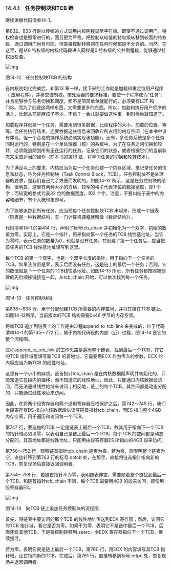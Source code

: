### 14.4.1　任务控制块和TCB 链

继续讲解代码清单14-1。

第832、833 行是以传统的方式调用内核例程显示字符串。即使不通过调用门，特权检查也是照常进行的，而且更为严格。把控制从较低的特权级转移到较高的特权级，通过调用门尚有可能，但直接控制转移则在任何时候都是不允许的。当然，在这里，是从0 特权级的内核代码段进入同样是0 特权级的公共例程段，能够通过特权级检查。

![img](../0-Assets/Epubook/x86汇编语言从实模式到保护模式_李忠_等_Z_Library/images/00600.jpeg)

图14-12　任务控制块TCB 的结构

在内核初始化完成后，和第13 章一样，接下来的工作就是加载和重定位用户程序（ 应用程序），并移交控制权。按处理器的要求标准，要使一个程序成为“任务”，并且能够参与任务切换和调度，那不是简简单单就能行的，必须要有LDT 和TSS。而为了创建这两样东西，又需要更多的东西。所以，加载和执行用户程序的活儿，比起从前是麻烦了不少。不信？一会儿就要做这件事，到时候你就知道了。

加载程序并创建一个任务，需要用到很多数据，比如程序的大小、加载的位置，等等。当任务执行结束，还要依据这些信息来回收它所占用的内存空间（在本书中没有体现，但一个合格的操作系统必须实现该功能）。还有，多任务系统是多个任务同时运行的，特别是在一个单处理器（核）的系统中，为了在任务之间切换和轮转，必须能追踪到所有正在运行的任务，记录它们的状态，或者根据它们的当前状态来采取适当的操作（在本书的第16 章，将学习任务的切换和轮转技术）。

为了满足以上的要求，内核应当为每一个任务创建一个内存区域，来记录任务的信息和状态，称为任务控制块（Task Control Block，TCB）。任务控制块不是处理器的要求，是我们自己为了方便而发明的。如图14-12 所示，这是任务控制块的结构，很明显，这里有两种大小的方格，较窄的格子代表16位的数据宽度，即1 个字；而较宽的格式代表32 位的数据宽度，即2 个字。注意，不要纠结于表中的内容和细节，有个大概印象即可。

为了能够追踪到所有任务，应当把每个任务控制块TCB 串起来，形成一个链表（链表是一种数据结构，有一门计算机课程就叫做《数据结构》）。

代码清单14-1 的第414 行，声明了标号tcb_chain 并初始化为一个双字，初始的数值为零。实际上，它是一个指针，用来指向第一个任务的TCB 线性基地址。当它为零时，表示任务的数量为0，也就是没有任务。在创建了第一个任务后，应当把该任务的TCB 线性基地址填写到这里。

每个TCB 的第一个双字，也是一个双字长度的指针，用于指向下一个任务的TCB。如果该位置是零，表示后面没有任务，这是链上的最后一个任务；否则，它的数值就是下一个任务的TCB线性基地址。如图14-13 所示，所有任务都按照被创建的先后顺序链接在一起，从tcb_chain 开始，可以依次找到每一个任务。

![img](../0-Assets/Epubook/x86汇编语言从实模式到保护模式_李忠_等_Z_Library/images/00601.jpeg)

图14-13　任务控制块链

第836～838 行，用于分配创建TCB 所需要的内存空间，并将其挂在TCB 链上。如图14-12所示，当前版本的TCB 结构需要0x46 字节的内存空间。

将新TCB 追加到链表上的工作是由过程append_to_tcb_link 来完成的，位于代码清单14-1 的第735～772 行，属于内核代码段的内部（近）过程，图14-14 是它的整个流程图。

过程append_to_tcb_link 的工作思路是遍历整个链表，找到最后一个TCB，在它的TCB 指针域里填写新TCB 的首地址。它需要用ECX 作为传入的参数，ECX 的内容应当为新TCB 的线性地址。

这里有一个小小的麻烦。链首指针tcb_chain 是在内核数据段声明并初始化的，只能知道它在段内的偏移，而不知道它的线性地址，因此，只能通过内核数据段访问，而无法通过线性地址来访问；相反地，链上的每个TCB，其空间都是动态分配的，只能通过线性地址来访问。

因此，在将两个段寄存器和两个通用寄存器压栈保护之后，第742～745 行，我们令段寄存器DS 指向内核数据段以读写链首指针tcb_chain，而ES 指向整个4GB 内存空间，用于遍历和访问每一个TCB。

第747 行，要追加的TCB 一定是链表上最后一个TCB，故其用于指向下一个TCB 的指针域必须清零，以表明自己是链上最后一个TCB。每个TCB 的空间都是动态分配的，其首地址都是线性地址，只能用由段寄存器ES 所指向的4GB 段来访问。

第750～752 行，观察链首指针tcb_chain 是否为零。若为零，则表明整个链表为空，直接转移到第763 行的标号.notcb 处，在那里，直接将链首指针指向新的TCB，恢复现场后直接返回调用者。

第754～758 行，若链首指针不为零，表明链表非空，需要顺着整个链找到最后一个TCB。和链首指针tcb_chain 不同，每个TCB 需要用4GB 的段来访问，即使用段寄存器ES。

![img](../0-Assets/Epubook/x86汇编语言从实模式到保护模式_李忠_等_Z_Library/images/00602.jpeg)

图14-14　向TCB 链上追加任务控制块的流程图

首先，将链表中要访问的那个TCB 的线性地址传送到EDX 寄存器；然后，访问它的TCB 指针域，看它是否为零。如果不为零，表明它不是链中最后一个TCB，后面还有其他TCB，于是将控制转移到.searc，令EDX 寄存器指向下一个TCB，继续搜寻。

若为零，表明它就是链上最后一个TCB，第760 行，用ECX 的内容填写其TCB 指针域，让它指向新的TCB。完成后，第761 行，直接转移到标号.retpc 处，恢复现场并返回调用者。